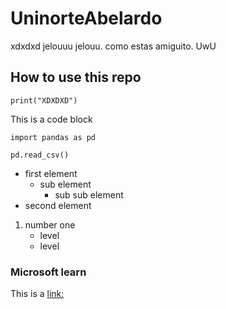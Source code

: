 # UninorteAbelardo

xdxdxd
jelouuu jelouu. como estas amiguito. UwU

## How to use this repo

`print("XDXDXD")`

This is a code block

```
import pandas as pd

pd.read_csv()
```
- first element
    - sub element
        - sub sub element
- second element

1. number one
    - level
    - level

### Microsoft learn
This is a [link:](https://docs.microsoft.com/en-us/learn/)